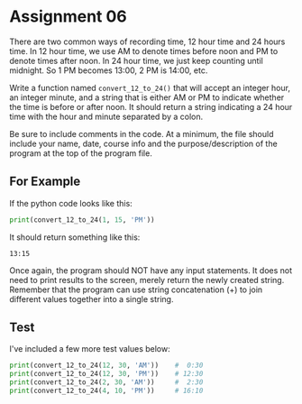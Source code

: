 # Assignment 06

There are two common ways of recording time, 12 hour time and 24 hours time. In 12 hour time, we use AM to denote times before noon and PM to denote times after noon. In 24 hour time, we just keep counting until midnight. So 1 PM becomes 13:00, 2 PM is 14:00, etc.

Write a function named `convert_12_to_24()` that will accept an integer hour, an integer minute, and a string that is either AM or PM to indicate whether the time is before or after noon. It should return a string indicating a 24 hour time with the hour and minute separated by a colon.

Be sure to include comments in the code. At a minimum, the file should include your name, date, course info and the purpose/description of the program at the top of the program file.

## For Example

If the python code looks like this:

```python
print(convert_12_to_24(1, 15, 'PM'))
```

It should return something like this:

```output
13:15
```

Once again, the program should NOT have any input statements. It does not need to print results to the screen, merely return the newly created string. Remember that the program can use string concatenation (+) to join different values together into a single string.

## Test

I've included a few more test values below:

```python
print(convert_12_to_24(12, 30, 'AM'))    #  0:30
print(convert_12_to_24(12, 30, 'PM'))    # 12:30
print(convert_12_to_24(2, 30, 'AM'))     #  2:30
print(convert_12_to_24(4, 10, 'PM'))     # 16:10
```
